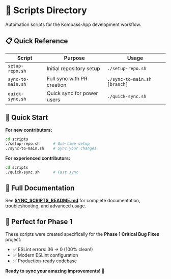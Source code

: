 # 📁 Scripts Directory

Automation scripts for the Kompass-App development workflow.

## 📋 Quick Reference

| Script            | Purpose                    | Usage                        |
| ----------------- | -------------------------- | ---------------------------- |
| `setup-repo.sh`   | Initial repository setup   | `./setup-repo.sh`            |
| `sync-to-main.sh` | Full sync with PR creation | `./sync-to-main.sh [branch]` |
| `quick-sync.sh`   | Quick sync for power users | `./quick-sync.sh`            |

## 🚀 Quick Start

**For new contributors:**

```bash
cd scripts
./setup-repo.sh      # One-time setup
./sync-to-main.sh    # Sync your changes
```

**For experienced contributors:**

```bash
cd scripts
./quick-sync.sh      # Fast sync
```

## 📖 Full Documentation

See **[SYNC_SCRIPTS_README.md](SYNC_SCRIPTS_README.md)** for complete documentation, troubleshooting, and advanced usage.

## 🎯 Perfect for Phase 1

These scripts were created specifically for the **Phase 1 Critical Bug Fixes** project:

- ✅ ESLint errors: 36 → 0 (100% clean!)
- ✅ Modern ESLint configuration
- ✅ Production-ready codebase

**Ready to sync your amazing improvements! 🎉**
